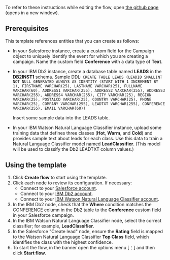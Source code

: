 To refer to these instructions while editing the flow, open [the github page](https://github.com/ot4i/app-connect-templates/blob/master/resources/markdown/Populate%20a%20Salesforce%20campaign%20with%20leads%20captured%20in%20IBM%20Db2%20and%20cognitively%20rate%20each%20lead_instructions.md) (opens in a new window).

## Prerequisites

This template references entities that you can create as follows:

- In your Salesforce instance, create a custom field for the Campaign object to uniquely identify the event for which you are creating a campaign. Name the custom field **Conference** with a data type of **Text**.
- In your IBM Db2 instance, create a database table named **LEADS** in the **DB2INST1** schema.  Sample DDL:
  `CREATE TABLE LEADS (LEADID SMALLINT NOT NULL GENERATED ALWAYS AS IDENTITY (START WITH 1 INCREMENT BY 1), FIRSTNAME VARCHAR(25), LASTNAME VARCHAR(25), FULLNAME VARCHAR(60), ADDRESS1 VARCHAR(255), ADDRESS2 VARCHAR(255), ADDRESS3 VARCHAR(255), ADDRESS4 VARCHAR(255), CITY VARCHAR(25), REGION VARCHAR(25), POSTALCD VARCHAR(25), COUNTRY VARCHAR(25), PHONE VARCHAR(25), COMPANY VARCHAR(255), LEADTXT VARCHAR(255), CONFERENCE VARCHAR(255), EMAIL VARCHAR(60))`

  Insert some sample data into the LEADS table.
- In your IBM Watson Natural Language Classifier instance, upload some training data that defines three classes (**Hot**, **Warm**, and **Cold**) and provides sample text about leads for each class. Use this data to train a Natural Language Classifier model named **LeadClassifier**. (This model will be used to classify the Db2 LEADTXT column values.)


## Using the template

1. Click **Create flow** to start using the template.
1. Click each node to review its configuration. If necessary:
   - Connect to your [Salesforce account](https://developer.ibm.com/integration/docs/app-connect/how-to-guides-for-apps/use-ibm-app-connect-salesforce/).
   - Connect to your [IBM Db2 account](https://developer.ibm.com/integration/docs/app-connect/how-to-guides-for-apps/use-ibm-app-connect-ibm-db2/).
   - Connect to your [IBM Watson Natural Language Classifier account](https://developer.ibm.com/integration/docs/app-connect/how-to-guides-for-apps/use-ibm-app-connect-watson-natural-language-classifier/).
1. In the IBM Db2 node, check that the **Where** condition matches the CONFERENCE column in the Db2 table to the **Conference** custom field in your Salesforce campaign.
1. In the IBM Watson Natural Language Classifier node, select the correct classifier; for example, **LeadClassifier**.
1. In the Salesforce "Create lead" node, ensure the **Rating** field is mapped to the Watson Natural Language Classifier **Top Class** field, which identifies the class with the highest confidence.
1. To start the flow, in the banner open the options menu [&#8942;] and then click **Start flow**.
